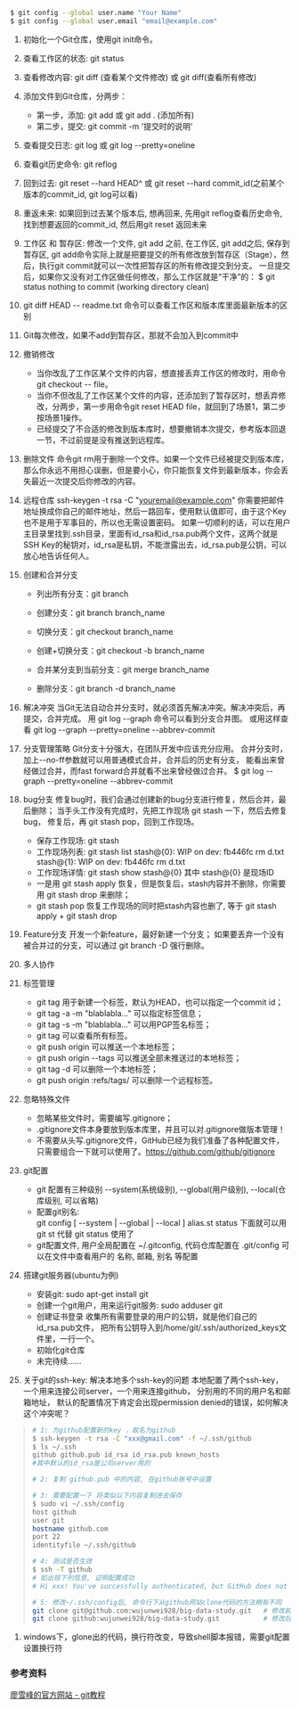 ```bash
$ git config --global user.name "Your Name"
$ git config --global user.email "email@example.com"
```

1. 初始化一个Git仓库，使用git init命令。


1. 查看工作区的状态: git status


1. 查看修改内容: git diff <file>(查看某个文件修改)  或  git diff(查看所有修改)


1. 添加文件到Git仓库，分两步：
    * 第一步，添加: git add <file1> <file2> <file3>  或 git add . (添加所有)
    * 第二步，提交: git commit -m '提交时的说明'


1. 查看提交日志: git log  或  git log --pretty=oneline


1. 查看git历史命令: git reflog


1. 回到过去: git reset --hard HEAD^   或   git reset --hard commit_id(之前某个版本的commit_id, git log可以看) 


1. 重返未来: 如果回到过去某个版本后, 想再回来, 先用git reflog查看历史命令, 找到想要返回的commit_id, 然后用git reset 返回未来


1. 工作区 和 暂存区: 修改一个文件, git add 之前, 在工作区, git add之后, 保存到暂存区, git add命令实际上就是把要提交的所有修改放到暂存区（Stage），然后，执行git commit就可以一次性把暂存区的所有修改提交到分支。
一旦提交后，如果你又没有对工作区做任何修改，那么工作区就是“干净”的：
$ git status
nothing to commit (working directory clean)


1. git diff HEAD -- readme.txt 命令可以查看工作区和版本库里面最新版本的区别


1. Git每次修改，如果不add到暂存区，那就不会加入到commit中


1. 撤销修改
    * 当你改乱了工作区某个文件的内容，想直接丢弃工作区的修改时，用命令git checkout -- file。
    * 当你不但改乱了工作区某个文件的内容，还添加到了暂存区时，想丢弃修改，分两步，第一步用命令git reset HEAD file，就回到了场景1，第二步按场景1操作。
    * 已经提交了不合适的修改到版本库时，想要撤销本次提交，参考版本回退一节，不过前提是没有推送到远程库。


1. 删除文件
    命令git rm用于删除一个文件。如果一个文件已经被提交到版本库，那么你永远不用担心误删，但是要小心，你只能恢复文件到最新版本，你会丢失最近一次提交后你修改的内容。


1. 远程仓库
    ssh-keygen -t rsa -C "youremail@example.com"
    你需要把邮件地址换成你自己的邮件地址，然后一路回车，使用默认值即可，由于这个Key也不是用于军事目的，所以也无需设置密码。
    如果一切顺利的话，可以在用户主目录里找到.ssh目录，里面有id_rsa和id_rsa.pub两个文件，这两个就是SSH Key的秘钥对，id_rsa是私钥，不能泄露出去，id_rsa.pub是公钥，可以放心地告诉任何人。


1. 创建和合并分支
    * 列出所有分支：git branch

    * 创建分支：git branch branch_name

    * 切换分支：git checkout branch_name

    * 创建+切换分支：git checkout -b branch_name

    * 合并某分支到当前分支：git merge branch_name

    * 删除分支：git branch -d branch_name


1. 解决冲突
    当Git无法自动合并分支时，就必须首先解决冲突。解决冲突后，再提交，合并完成。
    用 git log --graph 命令可以看到分支合并图。
    或用这样查看 git log --graph --pretty=oneline --abbrev-commit 


1. 分支管理策略
    Git分支十分强大，在团队开发中应该充分应用。
    合并分支时，加上--no-ff参数就可以用普通模式合并，合并后的历史有分支，
    能看出来曾经做过合并，而fast forward合并就看不出来曾经做过合并。
    $ git log --graph --pretty=oneline --abbrev-commit


1. bug分支
    修复bug时，我们会通过创建新的bug分支进行修复，然后合并，最后删除；
    当手头工作没有完成时，先把工作现场 git stash 一下，然后去修复bug，
    修复后，再 git stash pop，回到工作现场。
    * 保存工作现场: git stash
    * 工作现场列表: git stash list
      stash@{0}: WIP on dev: fb446fc rm d.txt
      stash@{1}: WIP on dev: fb446fc rm d.txt
    * 工作现场详情: git stash show stash@{0}   其中 stash@{0} 是现场ID 
    * 一是用 git stash apply 恢复，但是恢复后，stash内容并不删除，你需要用 git stash drop 来删除；
    * git stash pop  恢复工作现场的同时把stash内容也删了,  等于 git stash apply + git stash drop


1. Feature分支
    开发一个新feature，最好新建一个分支；
    如果要丢弃一个没有被合并过的分支，可以通过 git branch -D <name> 强行删除。


1. 多人协作


1. 标签管理
    * git tag <name>用于新建一个标签，默认为HEAD，也可以指定一个commit id；
    * git tag -a <tagname> -m "blablabla..." 可以指定标签信息；
    * git tag -s <tagname> -m "blablabla..." 可以用PGP签名标签；
    * git tag 可以查看所有标签。
    * git push origin <tagname> 可以推送一个本地标签；
    * git push origin --tags 可以推送全部未推送过的本地标签；
    * git tag -d <tagname> 可以删除一个本地标签；
    * git push origin :refs/tags/<tagname> 可以删除一个远程标签。


1. 忽略特殊文件
    * 忽略某些文件时，需要编写.gitignore；
    * .gitignore文件本身要放到版本库里，并且可以对.gitignore做版本管理！
    * 不需要从头写.gitignore文件，GitHub已经为我们准备了各种配置文件，只需要组合一下就可以使用了。https://github.com/github/gitignore


1. git配置
    * git 配置有三种级别  --system(系统级别), --global(用户级别), --local(仓库级别, 可以省略)
    * 配置git别名:  
      git config [ --system | --global | --local ] alias.st status
      下面就可以用 git st 代替 git status 使用了
    * git配置文件,  用户全局配置在  ~/.gitconfig, 代码仓库配置在 .git/config
      可以在文件中查看用户的 名称, 邮箱, 别名 等配置


1. 搭建git服务器(ubuntu为例)
    * 安装git: sudo apt-get install git
    * 创建一个git用户，用来运行git服务: sudo adduser git
    * 创建证书登录
      收集所有需要登录的用户的公钥，就是他们自己的id_rsa.pub文件，
      把所有公钥导入到/home/git/.ssh/authorized_keys文件里，一行一个。
    * 初始化git仓库
    * 未完待续......


1. 关于git的ssh-key: 解决本地多个ssh-key的问题
    本地配置了两个ssh-key，一个用来连接公司server，一个用来连接github，
    分别用的不同的用户名和邮箱地址，
    默认的配置情况下肯定会出现permission denied的错误，如何解决这个冲突呢？

>```bash
># 1: 为github配置新的key ，取名为github
>$ ssh-keygen -t rsa -C "xxx@gmail.com" -f ~/.ssh/github
>$ ls ~/.ssh
>github github.pub id_rsa id_rsa.pub known_hosts
>#其中默认的id_rsa是公司server用的
>
># 2: 复制 github.pub 中的内容, 在github账号中设置
>
># 3: 需要配置一下 将类似以下内容复制进去保存
>$ sudo vi ~/.ssh/config
>host github
>user git
>hostname github.com
>port 22
>identityfile ~/.ssh/github
>
># 4: 测试是否生效
>$ ssh -T github
># 如出现下列信息, 证明配置成功
># Hi xxx! You've successfully authenticated, but GitHub does not provide shell access.
>
># 5: 修改~/.ssh/config后, 命令行下从github网站clone代码的方法稍有不同
>git clone git@github.com:wujunwei928/big-data-study.git   # 修改前clone方法
>git clone github:wujunwei928/big-data-study.git           # 修改后clone方法
>
>```



1. windows下，glone出的代码，换行符改变，导致shell脚本报错，需要git配置设置换行符



### 参考资料
[廖雪峰的官方网站 - git教程](http://www.liaoxuefeng.com/wiki/0013739516305929606dd18361248578c67b8067c8c017b000)




































